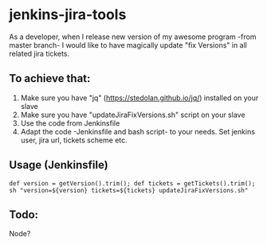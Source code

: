 # jenkins-jira-tools

As a developer, when I release new version of my awesome program -from master branch- I would like to have magically update "fix Versions" in all related jira tickets.

## To achieve that:
1. Make sure you have "jq" (https://stedolan.github.io/jq/) installed on your slave
2. Make sure you have "updateJiraFixVersions.sh" script on your slave
3. Use the code from Jenkinsfile
4. Adapt the code -Jenkinsfile and bash script- to your needs. Set jenkins user, jira url, tickets scheme etc.

## Usage (Jenkinsfile)
`def version = getVersion().trim();
 def tickets = getTickets().trim();
 sh "version=${version} tickets=${tickets} updateJiraFixVersions.sh"
`

## Todo:
Node?
